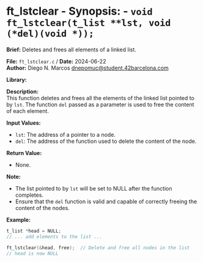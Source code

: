 # ft_lstclear - **Synopsis:** - `void ft_lstclear(t_list **lst, void (*del)(void *));`

**Brief:**
Deletes and frees all elements of a linked list.

**File:** `ft_lstclear.c` / **Date:** 2024-06-22  
**Author:** Diego N. Marcos <dnepomuc@student.42barcelona.com>

**Library:**



**Description:**  
This function deletes and frees all the elements of the linked list pointed to by `lst`. The function `del` passed as a parameter is used to free the content of each element.

**Input Values:**  
* `lst`: The address of a pointer to a node.
* `del`: The address of the function used to delete the content of the node.

**Return Value:**  
* None.

**Note:**
- The list pointed to by `lst` will be set to NULL after the function completes.
- Ensure that the `del` function is valid and capable of correctly freeing the content of the nodes.

**Example:**  
```c
t_list *head = NULL;
// ... add elements to the list ...

ft_lstclear(&head, free);  // Delete and free all nodes in the list
// head is now NULL
